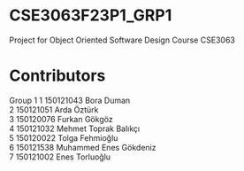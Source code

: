 # CSE3063F23P1_GRP1
Project for Object Oriented Software Design Course CSE3063
# Contributors
Group 1
1 150121043 Bora Duman <br>
2 150121051 Arda Öztürk <br>
3 150120076 Furkan Gökgöz <br>
4 150121032 Mehmet Toprak Balıkçı <br>
5 150120022 Tolga Fehmioğlu <br>
6 150121538 Muhammed Enes Gökdeniz <br>
7 150121002 Enes Torluoğlu <br>
